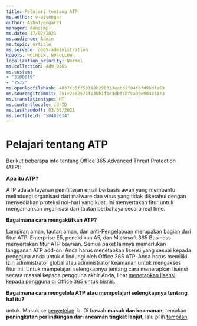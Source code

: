 ```yaml
---
title: Pelajari tentang ATP
ms.author: v-aiyengar
author: AshaIyengar21
manager: dansimp
ms.date: 17/02/2021
ms.audience: Admin
ms.topic: article
ms.service: o365-administration
ROBOTS: NOINDEX, NOFOLLOW
localization_priority: Normal
ms.collection: Adm_O365
ms.custom:
- "3100019"
- "7522"
ms.openlocfilehash: 4837fb5ff53198b290333eabb2f94f6fd96dfe53
ms.sourcegitcommit: 251e2e82571fb3bb1fbe3dbf7bfca30e004b3373
ms.translationtype: MT
ms.contentlocale: id-ID
ms.lasthandoff: 03/05/2021
ms.locfileid: "50482614"
---
```

# <a name="learn-about-atp"></a>Pelajari tentang ATP

Berikut beberapa info tentang Office 365 Advanced Threat Protection (ATP):

**Apa itu ATP?**

ATP adalah layanan pemfilteran email berbasis awan yang membantu melindungi organisasi dari malware dan virus yang tidak diketahui dengan menyediakan proteksi nol-hari yang kuat. Ini menyertakan fitur untuk mengamankan organisasi dari tautan berbahaya secara real time.

**Bagaimana cara mengaktifkan ATP?**

Lampiran aman, tautan aman, dan anti-Pengelabuan merupakan bagian dari fitur ATP. Enterprise E5, pendidikan A5, dan Microsoft 365 Business menyertakan fitur ATP bawaan. Semua paket lainnya memerlukan langganan ATP add-on. Anda harus menetapkan lisensi yang sesuai kepada pengguna Anda untuk dilindungi oleh Office 365 ATP. Anda harus memiliki izin administrator global atau administrator keamanan untuk mengakses fitur ini. Untuk mempelajari selengkapnya tentang cara menerapkan lisensi secara massal kepada pengguna akhir Anda, lihat [menetapkan lisensi kepada pengguna di Office 365 untuk bisnis](https://go.microsoft.com/fwlink/?linkid=2093435).

**Bagaimana cara mengelola ATP atau mempelajari selengkapnya tentang hal itu?**

untuk. Masuk ke [penyetelan](https://go.microsoft.com/fwlink/p/?linkid=2075721).
b. Di bawah **masuk dan keamanan**, temukan **peningkatan perlindungan dari ancaman tingkat lanjut**, lalu pilih [tampilan](https://go.microsoft.com/fwlink/?linkid=2109302).
